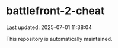 # battlefront-2-cheat

Last updated: 2025-07-01 11:38:04

This repository is automatically maintained.
